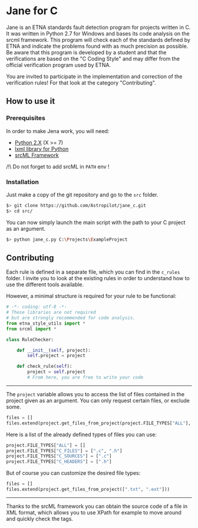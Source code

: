 
# Jane for C

Jane is an ETNA standards fault detection program for projects written in C.
It was written in Python 2.7 for Windows and bases its code analysis on the srcml framework.
This program will check each of the standards defined by ETNA and indicate the problems found with as much precision as possible.
Be aware that this program is developed by a student and that the verifications are based on the "C Coding Style" and may differ from the official verification program used by ETNA.

You are invited to participate in the implementation and correction of the verification rules! For that look at the category "Contributing".

## How to use it

### Prerequisites

In order to make Jena work, you will need:
* [Python 2.X](https://www.python.org/downloads/) (X >= 7)
* [lxml library for Python](https://lxml.de/)
* [srcML Framework](https://www.srcml.org/#download)

/!\ Do not forget to add srcML in `PATH` env !

### Installation

Just make a copy of the git repository and go to the `src` folder.

```bash
$> git clone https://github.com/Astropilot/jane_c.git
$> cd src/
```

You can now simply launch the main script with the path to your C project as an argument.

```bash
$> python jane_c.py C:\Projects\ExampleProject
```

## Contributing

Each rule is defined in a separate file, which you can find in the `c_rules` folder.
I invite you to look at the existing rules in order to understand how to use the different tools available.

However, a minimal structure is required for your rule to be functional:

```python
# -*- coding: utf-8 -*-
# These libraries are not required
# but are strongly recommended for code analysis.
from etna_style_utils import *
from srcml import *

class RuleChecker:

    def __init__(self, project):
        self.project = project

    def check_rule(self):
        project = self.project
        # From here, you are free to write your code
```
________

The `project` variable allows you to access the list of files contained in the project given as an argument. You can only request certain files, or exclude some.
```python
files = []
files.extend(project.get_files_from_project(project.FILE_TYPES["ALL"], exclude = False))
```

Here is a list of the already defined types of files you can use:

```python
project.FILE_TYPES["ALL"] = []
project.FILE_TYPES["C_FILES"] = [".c", ".h"]
project.FILE_TYPES["C_SOURCES"] = [".c"]
project.FILE_TYPES["C_HEADERS"] = [".h"]
```

But of course you can customize the desired file types:
```python
files = []
files.extend(project.get_files_from_project([".txt", ".ext"]))
```

________

Thanks to the srcML framework you can obtain the source code of a file in XML format, which allows you to use XPath for example to move around and quickly check the tags.
